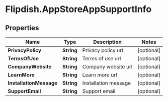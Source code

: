 # Flipdish.AppStoreAppSupportInfo

## Properties
Name | Type | Description | Notes
------------ | ------------- | ------------- | -------------
**PrivacyPolicy** | **String** | Privacy policy url | [optional] 
**TermsOfUse** | **String** | Terms of use url | [optional] 
**CompanyWebsite** | **String** | Company website url | [optional] 
**LearnMore** | **String** | Learn more url | [optional] 
**InstallationMessage** | **String** | Installation message | [optional] 
**SupportEmail** | **String** | Support email | [optional] 


